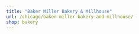 ```yaml
---
title: "Baker Miller Bakery & Millhouse"
url: /chicago/baker-miller-bakery-and-millhouse/
shop: bakery
---
```

